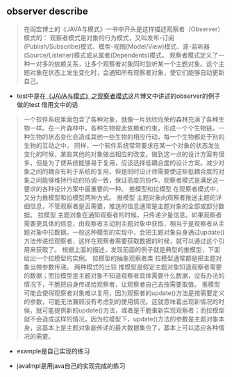 
## observer describe
>在阎宏博士的《JAVA与模式》一书中开头是这样描述观察者（Observer）模式的：
观察者模式是对象的行为模式，又叫发布-订阅(Publish/Subscribe)模式、模型-视图(Model/View)模式、源-监听器(Source/Listener)模式或从属者(Dependents)模式。
观察者模式定义了一种一对多的依赖关系，让多个观察者对象同时监听某一个主题对象。这个主题对象在状态上发生变化时，会通知所有观察者对象，使它们能够自动更新自己。

* test中是在[《JAVA与模式》之观察者模式](http://www.cnblogs.com/java-my-life/archive/2012/05/16/2502279.html/)这片博文中讲述的observer的例子做的test
借用文中的话
>一个软件系统里面包含了各种对象，就像一片欣欣向荣的森林充满了各种生物一样。在一片森林中，各种生物彼此依赖和约束，形成一个个生物链。一种生物的状态变化会造成其他一些生物的相应行动，每一个生物都处于别的生物的互动之中。
>同样，一个软件系统常常要求在某一个对象的状态发生变化的时候，某些其他的对象做出相应的改变。做到这一点的设计方案有很多，但是为了使系统能够易于复用，应该选择低耦合度的设计方案。减少对象之间的耦合有利于系统的复用，但是同时设计师需要使这些低耦合度的对象之间能够维持行动的协调一致，保证高度的协作。观察者模式是满足这一要求的各种设计方案中最重要的一种。
>推模型和拉模型
>在观察者模式中，又分为推模型和拉模型两种方式。
>推模型
>主题对象向观察者推送主题的详细信息，不管观察者是否需要，推送的信息通常是主题对象的全部或部分数据。
>拉模型
>主题对象在通知观察者的时候，只传递少量信息。如果观察者需要更具体的信息，由观察者主动到主题对象中获取，相当于是观察者从主题对象中拉数据。一般这种模型的实现中，会把主题对象自身通过update()方法传递给观察者，这样在观察者需要获取数据的时候，就可以通过这个引用来获取了。
>根据上面的描述，发现前面的例子就是典型的推模型，下面给出一个拉模型的实例。
>拉模型的抽象观察者类
>拉模型通常都是把主题对象当做参数传递。
>两种模式的比较
>推模型是假定主题对象知道观察者需要的数据；而拉模型是主题对象不知道观察者具体需要什么数据，没有办法的情况下，干脆把自身传递给观察者，让观察者自己去按需要取值。
>推模型可能会使得观察者对象难以复用，因为观察者的update()方法是按需要定义的参数，可能无法兼顾没有考虑到的使用情况。这就意味着出现新情况的时候，就可能提供新的update()方法，或者是干脆重新实现观察者；而拉模型就不会造成这样的情况，因为拉模型下，update()方法的参数是主题对象本身，这基本上是主题对象能传递的最大数据集合了，基本上可以适应各种情况的需要。

* example是自己实现的练习

* javaImpl是用java自己的实现完成的练习